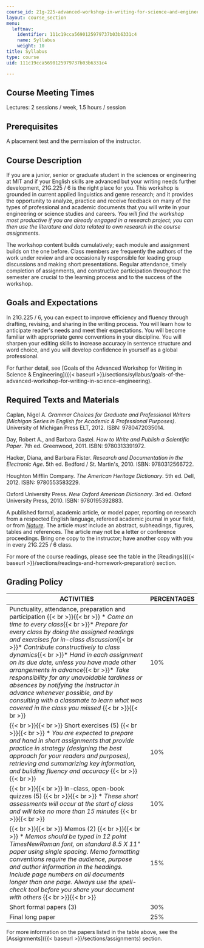 ```yaml
---
course_id: 21g-225-advanced-workshop-in-writing-for-science-and-engineering-els-spring-2016
layout: course_section
menu:
  leftnav:
    identifier: 111c19cca5690125979737b03b6331c4
    name: Syllabus
    weight: 10
title: Syllabus
type: course
uid: 111c19cca5690125979737b03b6331c4

---
```


Course Meeting Times
--------------------

Lectures: 2 sessions / week, 1.5 hours / session

Prerequisites
-------------

A placement test and the permission of the instructor.

Course Description
------------------

If you are a junior, senior or graduate student in the sciences or engineering at MIT and if your English skills are advanced but your writing needs further development, 21G.225 / 6 is the right place for you. This workshop is grounded in current applied linguistics and genre research; and it provides the opportunity to analyze, practice and receive feedback on many of the types of professional and academic documents that you will write in your engineering or science studies and careers. _You will find the workshop most productive if you are already engaged in a research project; you can then use the literature and data related to own research in the course assignments_.

The workshop content builds cumulatively; each module and assignment builds on the one before. Class members are frequently the authors of the work under review and are occasionally responsible for leading group discussions and making short presentations. Regular attendance, timely completion of assignments, and constructive participation throughout the semester are crucial to the learning process and to the success of the workshop.

Goals and Expectations
----------------------

In 21G.225 / 6, you can expect to improve efficiency and fluency through drafting, revising, and sharing in the writing process. You will learn how to anticipate reader's needs and meet their expectations. You will become familiar with appropriate genre conventions in your discipline. You will sharpen your editing skills to increase accuracy in sentence structure and word choice, and you will develop confidence in yourself as a global professional.

For further detail, see [Goals of the Advanced Workshop for Writing in Science & Engineering]({{< baseurl >}}/sections/syllabus/goals-of-the-advanced-workshop-for-writing-in-science-engineering).

Required Texts and Materials
----------------------------

Caplan, Nigel A. _Grammar Choices for Graduate and Professional Writers (Michigan Series in English for Academic & Professional Purposes)_. University of Michigan Press ELT, 2012. ISBN: 9780472035014.

Day, Robert A., and Barbara Gastel. _How to Write and Publish a Scientific Paper_. 7th ed. Greenwood, 2011. ISBN: 9780313391972.

Hacker, Diana, and Barbara Fister. _Research and Documentation in the Electronic Age_. 5th ed. Bedford / St. Martin's, 2010. ISBN: 9780312566722.

Houghton Mifflin Company. _The American Heritage Dictionary_. 5th ed. Dell, 2012. ISBN: 9780553583229.

Oxford University Press. _New Oxford American Dictionary_. 3rd ed. Oxford University Press, 2010. ISBN: 9780195392883.

A published formal, academic article, or model paper, reporting on research from a respected English language, refereed academic journal in your field, or from [_Nature_](http://www.nature.com/nature/index.html). The article _must_ include an abstract, subheadings, figures, tables and references. The article may not be a letter or conference proceedings. Bring one copy to the instructor; have another copy with you in every 21G.225 / 6 class.

For more of the course readings, please see the table in the [Readings]({{< baseurl >}}/sections/readings-and-homework-preparation) section.

Grading Policy
--------------

| ACTIVITIES | PERCENTAGES |
| --- | --- |
| Punctuality, attendance, preparation and participation {{< br >}}{{< br >}} *   _Come on time to every class_{{< br >}}*   _Prepare for every class by doing the assigned readings and exercises for in-class discussion_{{< br >}}*   _Contribute constructively to class dynamics_{{< br >}}*   _Hand in each assignment on its due date, unless you have made other arrangements in advance_{{< br >}}*   _Take responsibility for any unavoidable tardiness or absences by notifying the instructor in advance whenever possible, and by consulting with a classmate to learn what was covered in the class you missed_ {{< br >}}{{< br >}}  | 10% |
|  {{< br >}}{{< br >}} Short exercises (5) {{< br >}}{{< br >}} *   _You are expected to prepare and hand in short assignments that provide practice in strategy (designing the best approach for your readers and purposes), retrieving and summarizing key information, and building fluency and accuracy_ {{< br >}}{{< br >}}  | 10% |
|  {{< br >}}{{< br >}} In-class, open-book quizzes (5) {{< br >}}{{< br >}} *   _These short assessments will occur at the start of class and will take no more than 15 minutes_ {{< br >}}{{< br >}}  | 10% |
|  {{< br >}}{{< br >}} Memos (2) {{< br >}}{{< br >}} *   _Memos should be typed in 12 point TimesNewRoman font, on standard 8.5 X 11" paper using single spacing. Memo formatting conventions require the audience, purpose and author information in the headings. Include page numbers on all documents longer than one page. Always use the spell-check tool before you share your document with others_ {{< br >}}{{< br >}}  | 15% |
| Short formal papers (3) | 30% |
| Final long paper | 25% 

For more information on the papers listed in the table above, see the [Assignments]({{< baseurl >}}/sections/assignments) section.